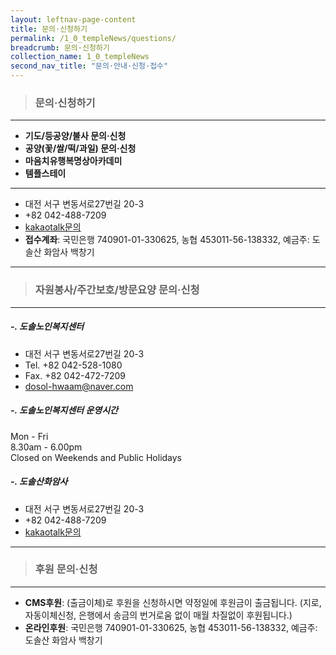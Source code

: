 ```yaml
---
layout: leftnav-page-content
title: 문의·신청하기
permalink: /1_0_templeNews/questions/
breadcrumb: 문의·신청하기
collection_name: 1_0_templeNews
second_nav_title: "문의·안내·신청·접수"
---
```


> ### **문의·신청하기**

---

* **기도/등공양/불사 문의·신청**
* **공양(꽃/쌀/떡/과일) 문의·신청**
* **마음치유행복명상아카데미**
* **템플스테이**

---

- 대전 서구 변동서로27번길 20-3 
- +82 042-488-7209
- [kakaotalk문의](https://pf.kakao.com/_cBGaK/chat)
- **접수계좌**: 국민은행 740901-01-330625, 농협 453011-56-138332, 예금주: 도솔산 화암사 백창기 

---

> ### **자원봉사/주간보호/방문요양 문의·신청**

---

##### **-. 도솔노인복지센터**
- 대전 서구 변동서로27번길 20-3 
- Tel. +82 042-528-1080 
- Fax. +82 042-472-7209
- [dosol-hwaam@naver.com](mailto:dosol-hwaam@naver.com)


##### **-. 도솔노인복지센터 운영시간**
Mon - Fri <br>
8.30am - 6.00pm <br>
Closed on Weekends and Public Holidays <br>


##### **-. 도솔산화암사**
- 대전 서구 변동서로27번길 20-3 
- +82 042-488-7209
- [kakaotalk문의](https://pf.kakao.com/_cBGaK/chat)


---

> ### **후원 문의·신청**

---

- **CMS후원**: (출금이체)로 후원을 신청하시면 약정일에 후원금이 출금됩니다. (지로, 자동이체신청, 은행에서 송금의 번거로움 없이 매월 차질없이 후원됩니다.)
- **온라인후원**: 국민은행 740901-01-330625, 농협 453011-56-138332, 예금주: 도솔산 화암사 백창기 
